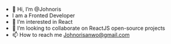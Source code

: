 - 👋 Hi, I’m @Johnoris
- I am a Fronted Developer
- 👀 I’m interested in React
- 💞️ I’m looking to collaborate on ReactJS open-source projects
- 📫 How to reach me Johnorisanwo@gmail.com

<!---
Johnoris/Johnoris is a ✨ special ✨ repository because its `README.md` (this file) appears on your GitHub profile.
You can click the Preview link to take a look at your changes.
--->
